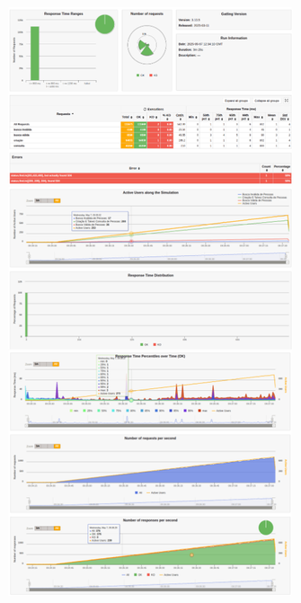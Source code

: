 ![Screenshot 2025-05-07 103824.png](Screenshot%202025-05-07%20103824.png)
![Screenshot 2025-05-07 103907.png](Screenshot%202025-05-07%20103907.png)
![Screenshot 2025-05-07 103915.png](Screenshot%202025-05-07%20103915.png)

